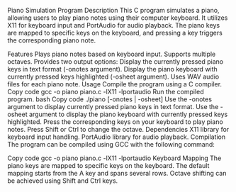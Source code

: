 Piano Simulation Program
Description
This C program simulates a piano, allowing users to play piano notes using their computer keyboard. It utilizes X11 for keyboard input and PortAudio for audio playback. The piano keys are mapped to specific keys on the keyboard, and pressing a key triggers the corresponding piano note.

Features
Plays piano notes based on keyboard input.
Supports multiple octaves.
Provides two output options:
Display the currently pressed piano keys in text format (-onotes argument).
Display the piano keyboard with currently pressed keys highlighted (-osheet argument).
Uses WAV audio files for each piano note.
Usage
Compile the program using a C compiler.
Copy code
gcc -o piano piano.c -lX11 -lportaudio
Run the compiled program.
bash
Copy code
./piano [-onotes | -osheet]
Use the -onotes argument to display currently pressed piano keys in text format.
Use the -osheet argument to display the piano keyboard with currently pressed keys highlighted.
Press the corresponding keys on your keyboard to play piano notes.
Press Shift or Ctrl to change the octave.
Dependencies
X11 library for keyboard input handling.
PortAudio library for audio playback.
Compilation
The program can be compiled using GCC with the following command:

Copy code
gcc -o piano piano.c -lX11 -lportaudio
Keyboard Mapping
The piano keys are mapped to specific keys on the keyboard. The default mapping starts from the A key and spans several rows. Octave shifting can be achieved using Shift and Ctrl keys.
